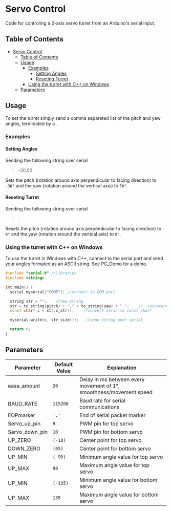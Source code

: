 # Servo Control
Code for controling a 2-axis servo turret from an Arduino's serial input.

## Table of Contents
- [Servo Control](#servo-control)
  - [Table of Contents](#table-of-contents)
  - [Usage](#usage)
    - [Examples](#examples)
      - [Setting Angles](#setting-angles)
      - [Reseting Turret](#reseting-turret)
    - [Using the turret with C++ on Windows](#using-the-turret-with-c-on-windows)
  - [Parameters](#parameters)

## Usage
To set the turret simply send a comma separeted list of the pitch and yaw angles, terminated by a `.`


### Examples

#### Setting Angles
Sending the following string over serial
> -30,50.

Sets the pitch (rotation around axis perpendicular to facing direction) to `-30°` and the yaw (rotation around the vertical axis) to `50°`.

#### Reseting Turret
Sending the following string over serial
> .

Resets the pitch (rotation around axis perpendicular to facing direction) to `0°` and the yaw (rotation around the vertical axis) to `0°`.

### Using the turret with C++ on Windows
To use the turret in Windows with C++, connect to the serial port and send your angles formated as an ASCII string. See PC_Demo for a demo.
```c++
#include "serial.h" //libraries
#include <string>

int main() {
  serial myserial("COM5"); //connect to COM port

  string str = "";    //new string
  str = to_string(pitch) + "," + to_string(yaw) + ".";    //  concatenate string and angles from int to string
  const char* c = str.c_str();    //convert strin to const char*

  myserial.write(c, str.size());   //send string over serial

  return 0;
}
```

## Parameters
| Parameter | Default Value | Explanation |
| --- | --- | --- |
| ease_amount | `20` | Delay in ms between every movement of 1°, smoothness/movement speed |
| BAUD_RATE | `115200` | Baud rate for serial communications |
| EOPmarker | `'.'` | End of serial packet marker |
| Servo_up_pin | `9` | PWM pin for top servo
| Servo_down_pin | `10` | PWM pin for bottom servo
| UP_ZERO | `(-18)` | Center point for top servo
| DOWN_ZERO | `(65)` | Center point for bottom servo
| UP_MIN | `(-90)` | Minimum angle value for top servo
| UP_MAX | `90` | Maximum angle value for top servo
| UP_MIN | `(-135)` | Minimum angle value for bottom servo
| UP_MAX | `135` | Maximum angle value for bottom servo

